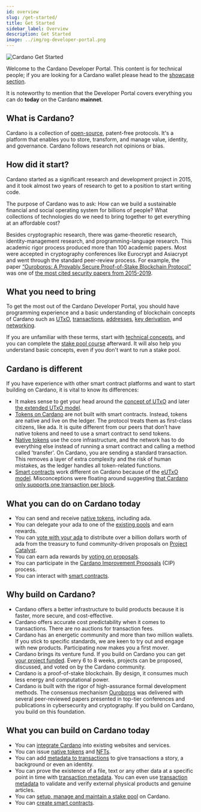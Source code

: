 ```yaml
---
id: overview
slug: /get-started/
title: Get Started
sidebar_label: Overview
description: Get Started
image: ../img/og-developer-portal.png
--- 
```

![Cardano Get Started](../../static/img/card-get-started-title.svg)

Welcome to the Cardano Developer Portal. This content is for technical people; if you are looking for a Cardano wallet please head to the [showcase section](../../showcase).

It is noteworthy to mention that the Developer Portal covers everything you can do **today** on the Cardano **mainnet**. 

## What is Cardano? 
Cardano is a collection of [open-source](https://en.wikipedia.org/wiki/Open_source), patent-free protocols. It's a platform that enables you to store, transform, and manage value, identity, and governance. Cardano follows research not opinions or bias.

## How did it start?
Cardano started as a significant research and development project in 2015, and it took almost two years of research to get to a position to start writing code. 

The purpose of Cardano was to ask: How can we build a sustainable financial and social operating system for billions of people? What collections of technologies do we need to bring together to get everything at an affordable cost?

Besides cryptographic research, there was game-theoretic research, identity-management research, and programming-language research. This academic rigor process produced more than 100 academic papers. Most were accepted in cryptography conferences like Eurocrypt and Asiacrypt and went through the standard peer-review process. For example, the paper [“Ouroboros: A Provably Secure Proof-of-Stake Blockchain Protocol”](https://eprint.iacr.org/2016/889.pdf) was one of [the most cited security papers from 2015-2019](https://sweis.medium.com/most-cited-security-papers-from-2015-2019-d21515db3681). 

## What you need to bring
To get the most out of the Cardano Developer Portal, you should  have programming experience and a basic understanding of blockchain concepts of Cardano such as [UTxO](technical-concepts#unspent-transaction-output-utxo), [transactions](technical-concepts#transactions), [addresses](technical-concepts#addresses), [key derivation](technical-concepts#key-derivation), and [networking](technical-concepts#networking). 

If you are unfamiliar with these terms, start with [technical concepts](technical-concepts), and you can complete the [stake pool course](../operate-a-stake-pool/#stake-pool-course) afterward. It will also help you understand basic concepts, even if you don't want to run a stake pool. 

## Cardano is different 
If you have experience with other smart contract platforms and want to start building on Cardano, it is vital to know its differences:

- It makes sense to get your head around the [concept of UTxO](technical-concepts#unspent-transaction-output-utxo) and later [the extended UTxO model](https://iohk.io/en/blog/posts/2021/03/11/cardanos-extended-utxo-accounting-model/).
- [Tokens on Cardano](../native-tokens/) are not built with smart contracts. Instead, tokens are native and live on the ledger. The protocol treats them as first-class citizens, like ada. It is quite different from our peers that don’t have native tokens and need to use a smart contract to send tokens. 
- [Native tokens](../native-tokens/) use the core infrastructure, and the network has to do everything else instead of running a smart contract and calling a method called 'transfer'. On Cardano, you are sending a standard transaction. This removes a layer of extra complexity and the risk of human mistakes, as the ledger handles all token-related functions.
- [Smart contracts](../smart-contracts/) work different on Cardano because of the [eUTxO model](https://iohk.io/en/blog/posts/2021/03/11/cardanos-extended-utxo-accounting-model/). Misconceptions were floating around suggesting [that Cardano only supports one transaction per block](https://sundaeswap-finance.medium.com/concurrency-state-cardano-c160f8c07575).

## What you can do on Cardano today
- You can send and receive [native tokens](../native-tokens/), including ada.
- You can delegate your ada to one of the [existing pools](../../showcase?tags=pooltool) and earn rewards.
- You can [vote with your ada](../governance/project-catalyst#participate-as-a-voter) to distribute over a billion dollars worth of ada from the treasury to fund community-driven proposals on [Project Catalyst](../governance/project-catalyst).
- You can earn ada rewards by [voting on proposals](../governance/project-catalyst#participate-as-a-voter). 
- You can participate in the [Cardano Improvement Proposals](technical-concepts#cardano-improvement-proposals-cip) (CIP) process.
- You can interact with [smart contracts](../smart-contracts/).

## Why build on Cardano?
- Cardano offers a better infrastructure to build products because it is faster, more secure, and cost-effective.
- Cardano offers accurate cost predictability when it comes to transactions. There are no auctions for transaction fees.
- Cardano has an energetic community and more than two million wallets. If you stick to specific standards, we are keen to try out and engage with new products. Participating now makes you a first mover.
- Cardano brings its venture fund. If you build on Cardano you can get [your project funded](../governance/project-catalyst). Every 6 to 8 weeks, projects can be proposed, discussed, and voted on by the Cardano community.
- Cardano is a proof-of-stake blockchain. By design, it consumes much less energy and computational power.
- Cardano is built with the rigor of high-assurance formal development methods. The consensus mechanism [Ouroboros](https://cardano.org/ouroboros/) was delivered with several peer-reviewed papers presented in top-tier conferences and publications in cybersecurity and cryptography. If you build on Cardano, you build on this foundation.

## What you can build on Cardano today
- You can [integrate Cardano](../integrate-cardano) into existing websites and services.
- You can issue [native tokens](../native-tokens/) and [NFTs](../native-tokens/minting-nfts).
- You can add [metadata to transactions](../transaction-metadata/) to give transactions a story, a background or even an identity. 
- You can prove the existence of a file, text or any other data at a specific point in time with [transaction metadata](../transaction-metadata/). You can even use [transaction metadata](../transaction-metadata/) to validate and verify external physical products and genuine articles.
- You can [setup, manage and maintain a stake pool](../operate-a-stake-pool/) on Cardano.
- You can [create smart contracts](../smart-contracts/).